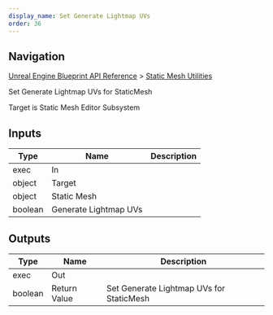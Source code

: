 ```yaml
---
display_name: Set Generate Lightmap UVs
order: 36
---
```

## Navigation

[Unreal Engine Blueprint API Reference](https://dev.epicgames.com/documentation/en-us/unreal-engine/BlueprintAPI) > [Static Mesh Utilities](https://dev.epicgames.com/documentation/en-us/unreal-engine/BlueprintAPI/StaticMeshUtilities)

Set Generate Lightmap UVs for StaticMesh

Target is Static Mesh Editor Subsystem

## Inputs

| Type | Name | Description |
| --- | --- | --- |
| exec | In |  |
| object | Target |  |
| object | Static Mesh |  |
| boolean | Generate Lightmap UVs |  |

## Outputs

| Type | Name | Description |
| --- | --- | --- |
| exec | Out |  |
| boolean | Return Value | Set Generate Lightmap UVs for StaticMesh |
